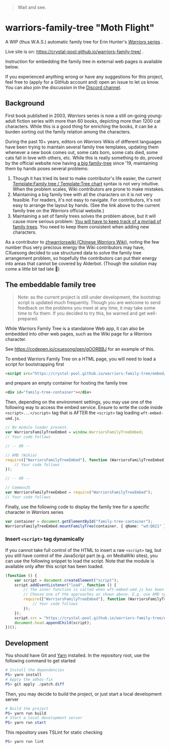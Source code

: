 > Wait and see.

# warriors-family-tree "Moth Flight"

A WIP (thus W.A.S.) automatic family tree for Erin Hunter's [*Warriors* series]( https://en.wikipedia.org/wiki/Warriors_(novel_series) ) .

Live site is on:  https://crystal-pool.github.io/warriors-family-tree/ .

Instruction for embedding the family tree in external web pages is available below.

If you experienced anything wrong or have any suggestions for this project, feel free to (apply for a GitHub account and) open an issue to let us know. You can also join the discussion in the [Discord channel](https://discord.gg/bx4Pw9j).

## Background

First book published in 2003, *Warriors* series is now a still on-going young-adult fiction series with more than 60 books, depicting more than 1200 cat characters. While this is a good thing for enriching the books, it can be a burden sorting out the family relation among the characters.

During the past 10+ years, editors on *Warriors* Wikis of different languages have been trying to maintain several family tree templates, updating them whenever a new book comes out, some cats born, some cats died, some cats fall in love with others, etc. While this is really something to do, proved by the official website now having [a big family-tree]( https://warriorcats.com/clans-cats/family-tree) since '19, maintaining them by hands poses several problems:

1. Though it has tried its best to make contributor's life easier, the current [Template:Family tree / Template:Tree chart]( https://en.wikipedia.org/wiki/Template:Tree_chart ) syntax is not very intuitive. When the problem scales, Wiki contributors are prone to make mistakes.
2. Maintaining a big family tree with all the characters on it is not very feasible. For readers, it's not easy to navigate. For contributors, it's not easy to arrange the layout by hands. (See the link above to the current family tree on the *Warriors* official website.)
3. Maintaining a set of family trees solves the problem above, but it will cause more serious problem: [You will have to keep track of a myriad of family trees]( https://warriors.fandom.com/wiki/Category:Family_Tree_Templates ). You need to keep them consistent when adding new characters.

As a contributor to [zhwarriorswiki (Chinese *Warriors* Wiki)](https://warriors.huijiwiki.com/), noting the few number thus very precious energy the Wiki contributors may have, CXuesong decided to use structured data to solve the family tree arrangement problem, so hopefully the contributors can put their energy into areas that cannot be covered by Alderbot. (Though the solution may come a little bit tad late :new_moon_with_face:) 

## The embeddable family tree

> Note: as the current project is still under development, the bootstrap script is updated much frequently. Though you are welcome to send feedback on the problems you meet at any time, it may take some time to fix them. If you decided to try this, be warned and get well-prepared.

While Warriors Family Tree is a standalone Web app, it can also be embedded into other web pages, such as the Wiki page for a *Warriors* character.

See https://codepen.io/cxuesong/pen/gOORBBJ for an example of this.

To embed Warriors Family Tree on a HTML page, you will need to load a script for bootstrapping first

```html
<script src="https://crystal-pool.github.io/warriors-family-tree/embed/wft-embed-umd.js"></script>
```

and prepare an empty container for hosting the family tree

```html
<div id="family-tree-container"></div>
```

Then, depending on the environment settings, you may use one of the following way to access the embed service. Ensure to write the code inside `<script>...</script>` tag that is AFTER the `<script>` tag loading `wft-embed-umd.js`.

```typescript
// No module loader present.
var WarriorsFamilyTreeEmbed = window.WarriorsFamilyTreeEmbed;
// Your code follows

// -- OR --

// AMD (Wikia)
require(["WarriorsFamilyTreeEmbed"], function (WarriorsFamilyTreeEmbed) {
    // Your code follows
});

// -- OR --

// CommonJS
var WarriorsFamilyTreeEmbed = require("WarriorsFamilyTreeEmbed");
// Your code follows
```

Finally, use the following code to display the family tree for a specific character in *Warriors* series

```typescript
var container = document.getElementById("family-tree-container");
WarriorsFamilyTreeEmbed.mountFamilyTree(container, { qName: "wd:Q621" })
```

### Insert `<script>` tag dynamically

If you cannot take full control of the HTML to insert a raw `<script>` tag, but you still have control of the JavaScript part (e.g. on MediaWiki sites), you can use the following snippet to load the script. Note that the module is available only after this script has been loaded.

```typescript
(function () {
    var script = document.createElement("script");
    script.addEventListener("load", function () {
        // The inner function is called when wft-embed-umd.js has been loaded.
        // Choose one of the approaches as shown above. E.g. use AMD syntax:
        require(["WarriorsFamilyTreeEmbed"], function (WarriorsFamilyTreeEmbed) {
            // Your code follows
        });
    });
    script.src = "https://crystal-pool.github.io/warriors-family-tree/embed/wft-embed-umd.js";
    document.head.appendChild(script);
})();

```

## Development

You should have Git and [Yarn]( https://yarnpkg.com/ ) installed. In the repository root, use the following command to get started

```powershell
# Install the dependencies
PS> yarn install
# Apply the adhoc-fix
PS> git apply ./patch.diff
```

Then, you may decide to build the project, or just start a local development server

```powershell
# Build the project
PS> yarn run build
# Start a local development server
PS> yarn run start
```

This repository uses TSLint for static checking

```powershell
PS> yarn run lint
```

